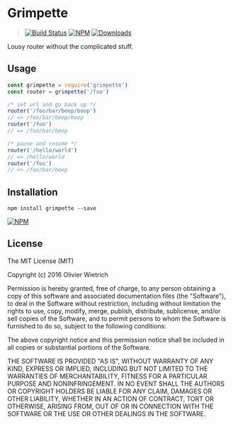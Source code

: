# Grimpette

> [![Build Status](https://travis-ci.org/bredele/grimpette.svg?branch=master)](https://travis-ci.org/bredele/grimpette)
[![NPM](https://img.shields.io/npm/v/grimpette.svg)](https://www.npmjs.com/package/grimpette)
[![Downloads](https://img.shields.io/npm/dm/grimpette.svg)](http://npm-stat.com/charts.html?package=grimpette)

Lousy router without the complicated stuff.

## Usage

```js
const grimpette = require('grimpette')
const router = grimpette('/foo')

/* set url and go back up */
router('/foo/bar/beep/boop')
// => /foo/bar/beep/boop
router('/foo')
// => /foo/bar/beep

/* pause and resume */
router('/hello/world')
// => /hello/world
router('/foo')
// => /foo/bar/beep
```

## Installation

```shell
npm install grimpette --save
```

[![NPM](https://nodei.co/npm/grimpette.png)](https://nodei.co/npm/grimpette/)

## License

The MIT License (MIT)

Copyright (c) 2016 Olivier Wietrich

Permission is hereby granted, free of charge, to any person obtaining a copy
of this software and associated documentation files (the "Software"), to deal
in the Software without restriction, including without limitation the rights
to use, copy, modify, merge, publish, distribute, sublicense, and/or sell
copies of the Software, and to permit persons to whom the Software is
furnished to do so, subject to the following conditions:

The above copyright notice and this permission notice shall be included in all
copies or substantial portions of the Software.

THE SOFTWARE IS PROVIDED "AS IS", WITHOUT WARRANTY OF ANY KIND, EXPRESS OR
IMPLIED, INCLUDING BUT NOT LIMITED TO THE WARRANTIES OF MERCHANTABILITY,
FITNESS FOR A PARTICULAR PURPOSE AND NONINFRINGEMENT. IN NO EVENT SHALL THE
AUTHORS OR COPYRIGHT HOLDERS BE LIABLE FOR ANY CLAIM, DAMAGES OR OTHER
LIABILITY, WHETHER IN AN ACTION OF CONTRACT, TORT OR OTHERWISE, ARISING FROM,
OUT OF OR IN CONNECTION WITH THE SOFTWARE OR THE USE OR OTHER DEALINGS IN THE
SOFTWARE.
